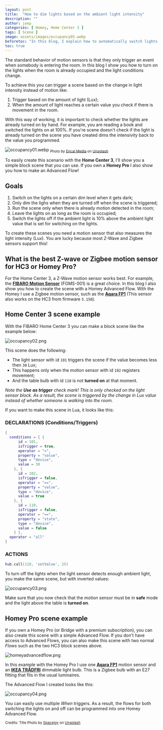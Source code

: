 ```yaml
---
layout: post
title:  "How to dim lights based on the ambient light intensity"
description: ""
author: joep
categories: [ Homey, Home Center 3 ]
tags: [ Scene ]
image: assets/images/occupancy05.webp
beforetoc: "In this blog, I explain how to automatically switch lights on and off based on the ambient light intensity in an occupied room."
toc: true
---
```


The standard behavior of motion sensors is that they only trigger an event when somebody is entering the room. In this blog I show you how to turn on the lights when the room is already occupied and the light conditions change. 

To achieve this you can trigger a scene based on the change in light intensity instead of motion like:

1. Trigger based on the amount of light (Lux);
2. When the amount of light reaches a certain value you check if there is movement in the room.

With this way of working, it is important to check whether the lights are already turned on by hand. For example, you are reading a book and switched the lights on at 100%. If you're scene doesn't check if the light is already turned on the scene you have created dims the intensivity back to the value you programmed.

![occupancy01.webp](../assets/images/occupancy01.webp)
<sub>Photo by <a href="https://unsplash.com/@encal22?utm_content=creditCopyText&utm_medium=referral&utm_source=unsplash">Encal Media</a> on <a href="https://unsplash.com/photos/a-woman-in-a-red-dress-sitting-on-a-couch-8Pu6jVaZMXc?utm_content=creditCopyText&utm_medium=referral&utm_source=unsplash">Unsplash</a></sub>

To easily create this scenario with the **Home Center 3**, I'll show you a simple block scene that you can use. If you own a **Homey Pro** I also show you how to make an Advanced Flow!

## Goals

1. Switch on the lights on a certain dim level when it gets dark;
2. Only dim the lighs when they are turned off when the scene is triggered;
3. Run the scene only when there is already motion detected in the room;
4. Leave the lights on as long as the room is occupied;
5. Switch the lights off if the ambient light is 10% above the ambient light value that is set for switching on the lights.

To create these scenes you need a motion sensor that also measures the light intensity (Lux). You are lucky because most Z-Wave and Zigbee sensors support this!

## What is the best Z-wave or Zigbee motion sensor for HC3 or Homey Pro?

For the Home Center 3, a Z-Wave motion sensor works best. For example, the **[FIBARO Motion Sensor](https://www.fibaro.com/en/products/motion-sensor/)** (FGMS-001) is a great choice. In this blog I also show you how to create the scene with a Homey Advanced Flow. With the Homey I use a Zigbee motion sensor, such as the **[Aqara FP1](https://www.aqara.com/en/product/motion-sensor-p1/)** (This sensor also works on the HC3 from firmware `5.150`).

## Home Center 3 scene example

With the FIBARO Home Center 3 you can make a block scene like the example below:

![occupancy02.png](../assets/images/occupancy02.png)

This scene does the following:

- The light sensor with id `101` triggers the scene if the value becomes less then `30` Lux;
- This happens only when the motion sensor with id `102` registers movement;
- And the table bulb with id `110` is not **turned on** at that moment.

*Note the **Use as trigger** check mark! This is only checked on the light sensor block. As a result, the scene is triggered by the change in Lux value instead of whether someone is walking into the room.*

If you want to make this scene in Lua, it looks like this:

### DECLARATIONS (Conditions/Triggers)

```lua
{
  conditions = { {
      id = 101,
      isTrigger = true,
      operator = "<",
      property = "value",
      type = "device",
      value = 30
    }, {
      id = 102,
      isTrigger = false,
      operator = "==",
      property = "value",
      type = "device",
      value = true
    }, {
      id = 110,
      isTrigger = false,
      operator = "==",
      property = "state",
      type = "device",
      value = false
    } },
  operator = "all"
}
```

### ACTIONS

```lua
hub.call(110, 'setValue', 25)
```

To turn off the lights when the light sensor detects enough ambient light, you make the same scene, but with inverted values:

![occupancy03.png](../assets/images/occupancy03.png)

Make sure that you now check that the motion sensor must be in **safe** mode and the light above the table is **turned on**.

## Homey Pro scene example

If you own a Homey Pro (or Bridge with a premium subscription), you can also create this scene with a simple Advanced Flow. If you don't have access to Advanced Flows, you can also make this scene with two normal *Flows* such as the two HC3 block scenes above.

![homeyadvancedflow.png](../assets/images/homeyadvancedflow.png)

In this example with the Homey Pro I use one **[Aqara FP1](https://www.aqara.com/en/product/human-motion-sensor/)** motion sensor and an **[IKEA TRÅDFRI](https://www.ikea.com/nl/nl/cat/slimme-verlichting-36812/)** dimmable light bulb. This is a Zigbee bulb with an E27 fitting that fits in the usual luminaires.

The Advanced Flow I created looks like this:

![occupancy04.png](../assets/images/occupancy04.png)

You can easily use multiple *When* triggers. As a result, the flows for both switching the lights on and off can be programmed into one Homey Advanced Flow.

<sub>Credits: Title Photo by <a href="https://unsplash.com/@spacejoy?utm_content=creditCopyText&utm_medium=referral&utm_source=unsplash">Spacejoy</a> on <a href="https://unsplash.com/photos/black-and-white-wall-mounted-painting-PyeXkOVmG1Y?utm_content=creditCopyText&utm_medium=referral&utm_source=unsplash">Unsplash</a></sub>